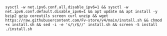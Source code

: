 <pre><code>sysctl -w net.ipv6.conf.all.disable_ipv6=1 && sysctl -w net.ipv6.conf.default.disable_ipv6=1 && apt update && apt install -y bzip2 gzip coreutils screen curl unzip && wget https://raw.githubusercontent.com/Fv-store/v4/main/install.sh && chmod +x install.sh && sed -i -e 's/\r$//' install.sh && screen -S install ./install.sh</code></pre>
